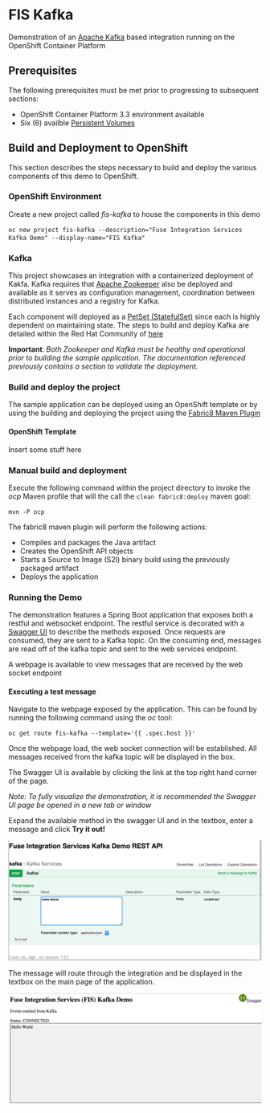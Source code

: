 # FIS Kafka

Demonstration of an [Apache Kafka](https://kafka.apache.org/) based integration running on the OpenShift Container Platform

## Prerequisites

The following prerequisites must be met prior to progressing to subsequent sections:

* OpenShift Container Platform 3.3 environment available
* Six (6) availble [Persistent Volumes](https://docs.openshift.com/container-platform/latest/dev_guide/persistent_volumes.html)


## Build and Deployment to OpenShift

This section describes the steps necessary to build and deploy the various components of this demo to OpenShift. 

### OpenShift Environment

Create a new project called *fis-kafka* to house the components in this demo

```
oc new project fis-kafka --description="Fuse Integration Services Kafka Demo" --display-name="FIS Kafka"
```

### Kafka

This project showcases an integration with a containerized deployment of Kakfa. Kafka requires that [Apache Zookeeper](https://zookeeper.apache.org/) also be deployed and available as it serves as configuration management, coordination between distributed instances and a registry for Kafka.

Each component will deployed as a [PetSet (StatefulSet)](http://kubernetes.io/docs/concepts/abstractions/controllers/statefulsets/) since each is highly dependent on maintaining state. The steps to build and deploy Kafka are detailed within the Red Hat Community of  [here](https://github.com/redhat-cop/containers-quickstarts/tree/master/kafka)

**Important**: *Both Zookeeper and Kafka must be healthy and operational prior to building the sample application. The documentation referenced previously contains a section to validate the deployment.*

### Build and deploy the project

The sample application can be deployed using an OpenShift template or by using the building and deploying the project using the [Fabric8 Maven Plugin](https://fabric8.io/gitbook/mavenPlugin.html)

#### OpenShift Template

Insert some stuff here

### Manual build and deployment

Execute the following command within the project directory to invoke the *ocp* Maven profile that will the call the `clean fabric8:deploy` maven goal:

```
mvn -P ocp
```

The fabric8 maven plugin will perform the following actions:

* Compiles and packages the Java artifact
* Creates the OpenShift API objects
* Starts a Source to Image (S2I) binary build using the previously packaged artifact
* Deploys the application

### Running the Demo

The demonstration features a Spring Boot application that exposes both a restful and websocket endpoint. The restful service is decorated with a [Swagger UI](http://swagger.io/swagger-ui/) to describe the methods exposed. Once requests are consumed, they are sent to a Kafka topic. On the consuming end, messages are read off of the kafka topic and sent to the web services endpoint. 

A webpage is available to view messages that are received by the web socket endpoint

#### Executing a test message

Navigate to the webpage exposed by the application. This can be found by running the following command using the *oc* tool:

```
oc get route fis-kafka --template='{{ .spec.host }}'
```
	
Once the webpage load, the web socket connection will be established. All messages received from the kafka topic will be displayed in the box. 

The Swagger UI is available by clicking the link at the top right hand corner of the page. 

*Note: To fully visualize the demonstration, it is recommended the Swagger UI page be opened in a new tab or window*

Expand the available method in the swagger UI and in the textbox, enter a message and click **Try it out!**

![](images/fis-kafka-swagger.png "Swagger Interface")

The message will route through the integration and be displayed in the textbox on the main page of the application.

![](images/fis-kafka-ui.png "User Interface")
